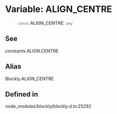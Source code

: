 # Variable: ALIGN_CENTRE

> `const` **ALIGN_CENTRE**: `any`

## See

constants.ALIGN.CENTRE

## Alias

Blockly.ALIGN_CENTRE

## Defined in

node_modules/blockly/blockly.d.ts:25292

